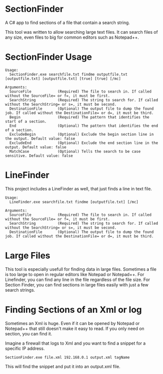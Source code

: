 # SectionFinder
A C# app to find sections of a file that contain a search string. 

This tool was written to allow searching large text files. It can search files of any size, even files to big for common editors such as Notepad++.

# SectionFinder Usage
```
Usage:
  SectionFinder.exe searchfile.txt findme outputfile.txt [outputfile.txt] [outputfile.txt] [true] [true] [/mc]

Arguments:
  SourceFile            (Required) The file to search in. If called without the SourceFile= or f=, it must be first.
  SearchString          (Required) The string to search for. If called without the SearchString= or s=, it must be second.
  DestinationFile       (Optional) The output file to dump the found job. If called without the DestinationFile= or d=, it must be third.
  Begin                 (Required) The pattern that identifies the start of a section.
  End                   (Optional) The pattern that identifies the end of a section.
  ExcludeBegin          (Optional) Exclude the begin section line in the output. Default value: false
  ExcludeEnd            (Optional) Exclude the end section line in the output. Default value: false
  MatchCase             (Optional) Tells the search to be case sensitive. Default value: false
```

# LineFinder
This project includes a LineFinder as well, that just finds a line in text file.
```
Usage:
  LineFinder.exe searchfile.txt findme [outputfile.txt] [/mc]

Arguments:
  SourceFile            (Required) The file to search in. If called without the SourceFile= or f=, it must be first.
  SearchString          (Required) The string to search for. If called without the SearchString= or s=, it must be second.
  DestinationFile       (Optional) The output file to dump the found job. If called without the DestinationFile= or d=, it must be third.
```

# Large Files

This tool is especially usefull for finding data in large files. Sometimes a file is too large to open in regular editors like Notepad or Notepad++. For Linefinder, you can find any line in the file regardless of the file size. For Section Finder, you can find sections in large files easily with just a few search strings.

# Finding Sections of an Xml or log

Sometimes an Xml is huge. Even if it can be opened by Notepad or Notepad++ that still doesn't make it easy to read. If you only need on section, you can find it.

Imagine a firewall that logs to Xml and you want to find a snippet for a specific IP address.

```SectionFinder.exe file.xml 192.168.0.1 output.xml tagName```

This will find the snippet and put it into an output.xml file.
